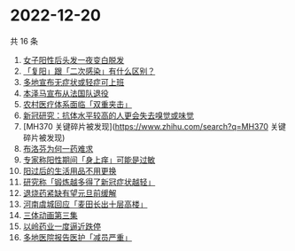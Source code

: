 # 2022-12-20

共 16 条

<!-- BEGIN -->
<!-- 最后更新时间 Tue Dec 20 2022 15:10:59 GMT+0800 (China Standard Time) -->

1. [女子阳性后头发一夜变白脱发](https://www.zhihu.com/search?q=女子阳性后头发一夜变白脱发)
1. [「复阳」跟「二次感染」有什么区别？](https://www.zhihu.com/search?q=「复阳」跟「二次感染」有什么区别？)
1. [多地宣布无症状或轻症可上班](https://www.zhihu.com/search?q=多地宣布无症状或轻症可上班)
1. [本泽马宣布从法国队退役](https://www.zhihu.com/search?q=本泽马宣布从法国队退役)
1. [农村医疗体系面临「双重夹击」](https://www.zhihu.com/search?q=农村医疗体系面临「双重夹击」)
1. [新冠研究：抗体水平较高的人更会失去嗅觉或味觉](https://www.zhihu.com/search?q=新冠研究：抗体水平较高的人更会失去嗅觉或味觉)
1. [MH370 关键碎片被发现](https://www.zhihu.com/search?q=MH370 关键碎片被发现)
1. [布洛芬为何一药难求](https://www.zhihu.com/search?q=布洛芬为何一药难求)
1. [专家称阳性期间「身上痒」可能是过敏](https://www.zhihu.com/search?q=专家称阳性期间「身上痒」可能是过敏)
1. [阳过后的生活用品不用更换](https://www.zhihu.com/search?q=阳过后的生活用品不用更换)
1. [研究称「锻炼越多得了新冠症状越轻」](https://www.zhihu.com/search?q=研究称「锻炼越多得了新冠症状越轻」)
1. [退烧药紧缺有望元旦前缓解](https://www.zhihu.com/search?q=退烧药紧缺有望元旦前缓解)
1. [河南虞城回应「麦田长出十层高楼」](https://www.zhihu.com/search?q=河南虞城回应「麦田长出十层高楼」)
1. [三体动画第三集](https://www.zhihu.com/search?q=三体动画第三集)
1. [以岭药业一度逼近跌停](https://www.zhihu.com/search?q=以岭药业一度逼近跌停)
1. [多地医院报告医护「减员严重」](https://www.zhihu.com/search?q=多地医院报告医护「减员严重」)

<!-- END -->
